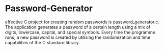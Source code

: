 # Password-Generator
effective C project for creating random passwords is password_generator.c. The application generates a password of a certain length using a mix of digits, lowercase, capital, and special symbols. Every time the programme runs, a new password is created by utilising the randomization and time capabilities of the C standard library.
